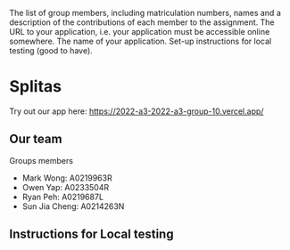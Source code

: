 The list of group members, including matriculation numbers, names and a description of the contributions of each member to the assignment.
The URL to your application, i.e. your application must be accessible online somewhere.
The name of your application.
Set-up instructions for local testing (good to have).

# Splitas

Try out our app here:
https://2022-a3-2022-a3-group-10.vercel.app/

## Our team

Groups members
- Mark Wong: A0219963R
- Owen Yap: A0233504R
- Ryan Peh: A0219687L
- Sun Jia Cheng: A0214263N

## Instructions for Local testing
